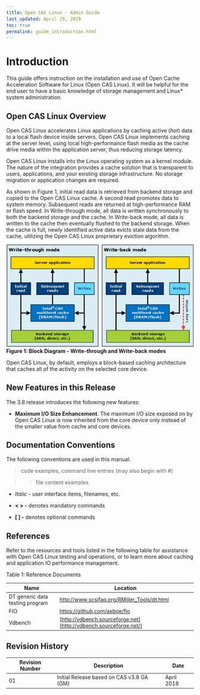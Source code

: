 ```yaml
---
title: Open CAS Linux - Admin Guide
last_updated: April 29, 2019
toc: true
permalink: guide_introduction.html
---
```


Introduction
============

This guide offers instruction on the installation and use of Open Cache
Acceleration Software for Linux (Open CAS Linux). It will be helpful for the end user to have
a basic knowledge of storage management and Linux\* system administration.

Open CAS Linux Overview
-------------------

Open CAS Linux accelerates Linux applications by caching active (*hot*) data to a
local flash device inside servers. Open CAS Linux implements caching at the server
level, using local high-performance flash media as the cache drive media within
the application server, thus reducing storage latency.

Open CAS Linux installs into the Linux operating system as a kernel module. The
nature of the integration provides a cache solution that is transparent to
users, applications, and your existing storage infrastructure. No storage
migration or application changes are required.

As shown in Figure 1, initial read data is retrieved from backend storage and
copied to the Open CAS Linux cache. A second read promotes data to system memory.
Subsequent reads are returned at high-performance RAM or flash speed. In
Write-through mode, all data is written synchronously to both the backend
storage and the cache. In Write-back mode, all data is written to the cache then
eventually flushed to the backend storage. When the cache is full, newly
identified active data evicts stale data from the cache, utilizing the Open CAS Linux
proprietary eviction algorithm.


![alt text](images/guide_figure1.jpg "Figure 1")
**Figure 1: Block Diagram - Write-through and Write-back modes**  

Open CAS Linux, by default, employs a block-based caching architecture that caches
all of the activity on the selected core device.

New Features in this Release
----------------------------

The 3.8 release introduces the following new features:

-   **Maximum I/O Size Enhancement**. The maximum I/O size exposed on by Open
    CAS Linux is now inherited from the core device only instead of the smaller value
    from cache and core devices.

Documentation Conventions
-------------------------

The following conventions are used in this manual:

>  code examples, command line entries (may also begin with #)

>> file content examples

-   *Italic* - user interface items, filenames, etc.

-   **\< \> -** denotes mandatory commands

-   **[ ] -** denotes optional commands

References
----------

Refer to the resources and tools listed in the following table for assistance
with Open CAS Linux testing and operations, or to learn more about caching and
application IO performance management.

Table 1: Reference Documents

| **Name**                        | **Location**                                                      |
|---------------------------------|-------------------------------------------------------------------|
| DT generic data testing program | <http://www.scsifaq.org/RMiller_Tools/dt.html>                    |
| FIO                             | <https://github.com/axboe/fio>                                    |
| Vdbench                         | [http://vdbench.sourceforge.net](http://vdbench.sourceforge.net/) |

Revision History
----------------

| **Revision Number** | **Description**                                                | **Date**       |
|---------------------|----------------------------------------------------------------|----------------|
| 01                  | Initial Release based on CAS v3.8 GA (GM)                      | April 2018     |
